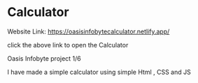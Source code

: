 # Calculator

Website Link: https://oasisinfobytecalculator.netlify.app/

click the above link to open the Calculator

Oasis Infobyte project 1/6

I have made a simple calculator using simple Html , CSS and JS
